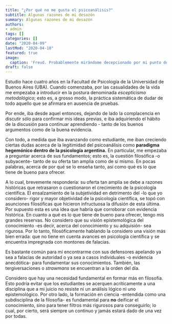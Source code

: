 ```yaml
---
title: "¿Por qué no me gusta el psicoanálisis?"
subtitle: Algunas razones de mi desazón
summary: Algunas razones de mi desazón
authors:
- admin
tags: []
categories: []
date: "2020-04-09"
lastMod: "2020-04-10"
featured: true
image:
  caption: 'Freud. Probablemente mirándome decepcionado por mi punto de vista.'
draft: false
---
```

Estudio hace cuatro años en la Facultad de Psicología de la Universidad de Buenos Aires (UBA). Cuando comenzaba, por las casualidades de la vida me empezaba a introducir en la postura denominada *escepticismo metodológico*; esto es, a grosso modo, la práctica sistemática de dudar de todo aquello que se afirmara en ausencia de pruebas.

Por ende, iba desde aquel entonces, dejando de lado la complacencia en discutir sólo para confirmar mis ideas previas, e iba adquiriendo el hábito de la discusión para continuar aprendiendo - tanto de los buenos argumentos como de la buena evidencia.

Con todo, a medida que iba avanzando como estudiante, me iban creciendo ciertas dudas acerca de la legitimidad del psicoanálisis como **paradigma hegemónico dentro de la psicología argentina.** En particular, me empezaba a preguntar acerca de sus fundamentos; esto es, la cuestión filosófica -o subyacente- tanto de su oferta tan amplia como de sí mismo. En pocas palabras, acerca de por qué se lo enseña tanto, así como qué es lo que tiene de bueno para ofrecer.

A lo cual, brevemente respondería: su oferta tan amplia se debe a razones históricas que retrasaron o cuestionaron el crecimiento de la psicología científica. El ensalzamiento de la subjetividad en detrimento del -lo que yo considero- rigor y mayor objetividad de la psicología científica, se topó con asunciones filosóficas que hicieron infructuosa la difusión de esta última. Por supuesto esta es una idea que habría que corroborar con evidencia histórica. En cuanto a qué es lo que tiene de bueno para ofrecer, tengo mis grandes reservas. No considero que su visión epistemológica del conocimiento -es decir, acerca del conocimiento y su adquisión- sea rigurosa. Por lo tanto, filosóficamente hablando la considero una visión más bien errada: que no tiene en cuenta avances en psicología científica y se encuentra impregnada con montones de falacias. 

Es bastante común para mí encontrarme con sus defensores apelando ya sea a falacias de autoridad o ya sea a casos individuales -o evidencia anecdótica- para fundamentar sus conocimientos. También, las tergiversaciones o *strawmans* se encuentran a la orden del día. 

Considero que hay una necesidad fundamental en formar más en filosofía. Esto podría evitar que los estudiantes se acerquen acríticamente a una disciplina que a mi juicio no resiste ni un análisis lógico ni uno epistemológico. Por otro lado, la formación en ciencia -entendida como una subdisciplina de la filosofía- es fundamental para **no** deificar el conocimiento, sino para tener filtros más rigurosos para conseguirlo; lo cual, por cierto, será siempre un continuo y jamás estará dado de una vez por todas.


